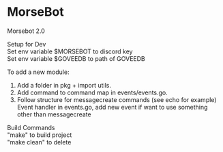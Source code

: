 # MorseBot
Morsebot 2.0<br />

Setup for Dev<br />
Set env variable $MORSEBOT to discord key<br />
Set env variable $GOVEEDB to path of GOVEEDB<br />

To add a new module: <br />
1. Add a folder in pkg + import utils. <br />
2. Add command to command map in events/events.go. <br />
3. Follow structure for messagecreate commands (see echo for example)<br />
Event handler in events.go, add new event if want to use something other than messagecreate<br />

Build Commands <br />
"make" to build project <br />
"make clean" to delete
